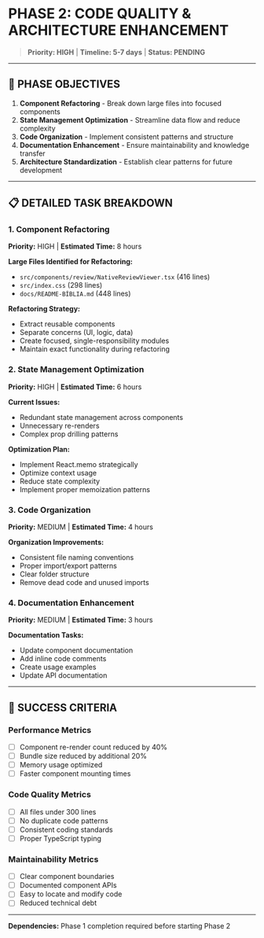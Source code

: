 
# PHASE 2: CODE QUALITY & ARCHITECTURE ENHANCEMENT

> **Priority: HIGH** | **Timeline: 5-7 days** | **Status: PENDING**

---

## 🎯 PHASE OBJECTIVES

1. **Component Refactoring** - Break down large files into focused components
2. **State Management Optimization** - Streamline data flow and reduce complexity
3. **Code Organization** - Implement consistent patterns and structure
4. **Documentation Enhancement** - Ensure maintainability and knowledge transfer
5. **Architecture Standardization** - Establish clear patterns for future development

---

## 📋 DETAILED TASK BREAKDOWN

### 1. Component Refactoring
**Priority:** HIGH | **Estimated Time:** 8 hours

**Large Files Identified for Refactoring:**
- `src/components/review/NativeReviewViewer.tsx` (416 lines)
- `src/index.css` (298 lines)
- `docs/README-BÍBLIA.md` (448 lines)

**Refactoring Strategy:**
- Extract reusable components
- Separate concerns (UI, logic, data)
- Create focused, single-responsibility modules
- Maintain exact functionality during refactoring

### 2. State Management Optimization
**Priority:** HIGH | **Estimated Time:** 6 hours

**Current Issues:**
- Redundant state management across components
- Unnecessary re-renders
- Complex prop drilling patterns

**Optimization Plan:**
- Implement React.memo strategically
- Optimize context usage
- Reduce state complexity
- Implement proper memoization patterns

### 3. Code Organization
**Priority:** MEDIUM | **Estimated Time:** 4 hours

**Organization Improvements:**
- Consistent file naming conventions
- Proper import/export patterns
- Clear folder structure
- Remove dead code and unused imports

### 4. Documentation Enhancement
**Priority:** MEDIUM | **Estimated Time:** 3 hours

**Documentation Tasks:**
- Update component documentation
- Add inline code comments
- Create usage examples
- Update API documentation

---

## 🎯 SUCCESS CRITERIA

### Performance Metrics
- [ ] Component re-render count reduced by 40%
- [ ] Bundle size reduced by additional 20%
- [ ] Memory usage optimized
- [ ] Faster component mounting times

### Code Quality Metrics
- [ ] All files under 300 lines
- [ ] No duplicate code patterns
- [ ] Consistent coding standards
- [ ] Proper TypeScript typing

### Maintainability Metrics
- [ ] Clear component boundaries
- [ ] Documented component APIs
- [ ] Easy to locate and modify code
- [ ] Reduced technical debt

---

**Dependencies:** Phase 1 completion required before starting Phase 2
